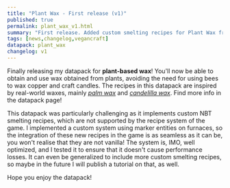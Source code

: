 ```yaml
---
title: "Plant Wax - First release (v1)"
published: true
permalink: plant_wax_v1.html
summary: "First release. Added custom smelting recipes for Plant Wax from Jungle Leaves and Dead Bushes + optional Vegancraft features."
tags: [news,changelog,vegancraft]
datapack: plant_wax
changelog: v1
---
```


Finally releasing my datapack for **plant-based wax**! You'll now be able to obtain and use wax obtained from plants, avoiding the need for using bees to wax copper and craft candles. The recipes in this datapack are inspired by real-world waxes, mainly _[palm wax](https://en.wikipedia.org/wiki/Carnauba_wax)_ and _[candelilla wax](https://en.wikipedia.org/wiki/Candelilla_wax)_. Find more info in the datapack page!

This datapack was particularly challenging as it implements custom NBT smelting recipes, which are not supported by the recipe system of the game. I implemented a custom system using marker entities on furnaces, so the integration of these new recipes in the game is as seamless as it can be, you won't realise that they are not vanilla! The system is, IMO, well optimized, and I tested it to ensure that it doesn't cause performance losses. It can even be generalized to include more custom smelting recipes, so maybe in the future I will publish a tutorial on that, as well.

Hope you enjoy the datapack!